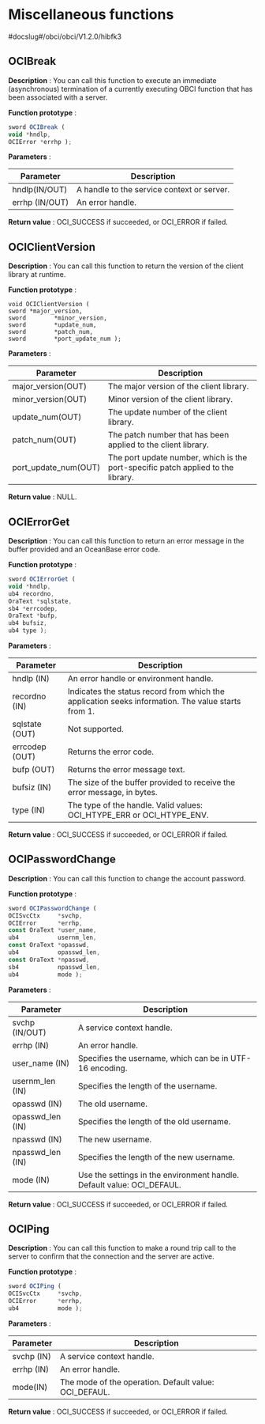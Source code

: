 Miscellaneous functions
============================================

#docslug#/obci/obci/V1.2.0/hibfk3

OCIBreak
-----------------

**Description** : You can call this function to execute an immediate (asynchronous) termination of a currently executing OBCI function that has been associated with a server.

**Function prototype** :

```javascript
sword OCIBreak ( 
void *hndlp,
OCIError *errhp );
```

**Parameters** :

|   Parameter    |              **Description**               |
|----------------|--------------------------------------------|
| hndlp(IN/OUT)  | A handle to the service context or server. |
| errhp (IN/OUT) | An error handle.                           |

**Return value** : OCI_SUCCESS if succeeded, or OCI_ERROR if failed.

OCIClientVersion
-------------------------------------

**Description** : You can call this function to return the version of the client library at runtime.

**Function prototype** :

```unknow
void OCIClientVersion ( 
sword *major_version,
sword        *minor_version,
sword        *update_num,
sword        *patch_num,
sword        *port_update_num );
```

**Parameters** :

|      Parameter       |                                   Description                                    |
|----------------------|----------------------------------------------------------------------------------|
| major_version(OUT)   | The major version of the client library.                                         |
| minor_version(OUT)   | Minor version of the client library.                                             |
| update_num(OUT)      | The update number of the client library.                                         |
| patch_num(OUT)       | The patch number that has been applied to the client library.                    |
| port_update_num(OUT) | The port update number, which is the port-specific patch applied to the library. |

**Return value** : NULL.

OCIErrorGet
--------------------

**Description** : You can call this function to return an error message in the buffer provided and an OceanBase error code.

**Function prototype** :

```javascript
sword OCIErrorGet (
void *hndlp,
ub4 recordno,
OraText *sqlstate,
sb4 *errcodep,
OraText *bufp,
ub4 bufsiz,
ub4 type );
```

**Parameters** :

|   Parameter    |                                          **Description**                                           |
|----------------|----------------------------------------------------------------------------------------------------|
| hndlp (IN)     | An error handle or environment handle.                                                             |
| recordno (IN)  | Indicates the status record from which the application seeks information. The value starts from 1. |
| sqlstate (OUT) | Not supported.                                                                                     |
| errcodep (OUT) | Returns the error code.                                                                            |
| bufp (OUT)     | Returns the error message text.                                                                    |
| bufsiz (IN)    | The size of the buffer provided to receive the error message, in bytes.                            |
| type (IN)      | The type of the handle. Valid values: OCI_HTYPE_ERR or OCI_HTYPE_ENV.                              |

**Return value** : OCI_SUCCESS if succeeded, or OCI_ERROR if failed.

OCIPasswordChange
--------------------------

**Description** : You can call this function to change the account password.

**Function prototype** :

```javascript
sword OCIPasswordChange ( 
OCISvcCtx     *svchp,
OCIError      *errhp,
const OraText *user_name,
ub4           usernm_len,
const OraText *opasswd,
ub4           opasswd_len,
const OraText *npasswd,
sb4           npasswd_len,
ub4           mode );
```

**Parameters** :

|    Parameter     |                            **Description**                             |
|------------------|------------------------------------------------------------------------|
| svchp (IN/OUT)   | A service context handle.                                              |
| errhp (IN)       | An error handle.                                                       |
| user_name (IN)   | Specifies the username, which can be in UTF-16 encoding.               |
| usernm_len (IN)  | Specifies the length of the username.                                  |
| opasswd (IN)     | The old username.                                                      |
| opasswd_len (IN) | Specifies the length of the old username.                              |
| npasswd (IN)     | The new username.                                                      |
| npasswd_len (IN) | Specifies the length of the new username.                              |
| mode (IN)        | Use the settings in the environment handle. Default value: OCI_DEFAUL. |

**Return value** : OCI_SUCCESS if succeeded, or OCI_ERROR if failed.

OCIPing
----------------

**Description** : You can call this function to make a round trip call to the server to confirm that the connection and the server are active.

**Function prototype** :

```javascript
sword OCIPing ( 
OCISvcCtx     *svchp,
OCIError      *errhp,
ub4           mode );
```

**Parameters** :

| Parameter  |                      Description                      |
|------------|-------------------------------------------------------|
| svchp (IN) | A service context handle.                             |
| errhp (IN) | An error handle.                                      |
| mode(IN)   | The mode of the operation. Default value: OCI_DEFAUL. |

**Return value** : OCI_SUCCESS if succeeded, or OCI_ERROR if failed.

